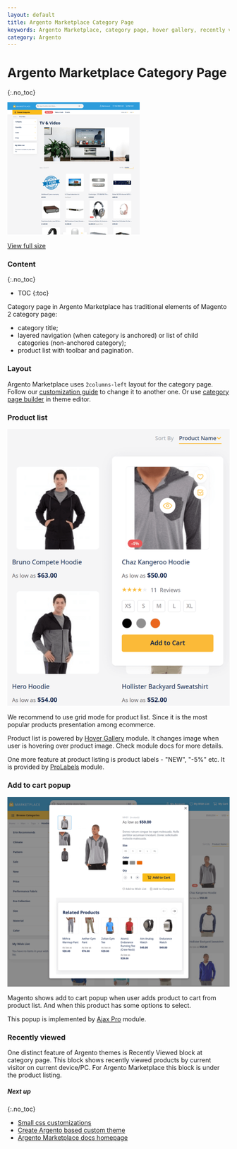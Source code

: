 ```yaml
---
layout: default
title: Argento Marketplace Category Page
keywords: Argento Marketplace, category page, hover gallery, recently viewed
category: Argento
---
```


# Argento Marketplace Category Page
{:.no_toc}

![Category Page](/images/m2/argento/marketplace/index/small/desktop-category.png)

[View full size](/m2/argento/marketplace/#&gid=1&pid=2)

### Content
{:.no_toc}

* TOC
{:toc}

Category page in Argento Marketplace has traditional elements of Magento 2 category page:

  - category title;
  - layered navigation (when category is anchored) or list of child categories (non-anchored category);
  - product list with toolbar and pagination.

### Layout

Argento Marketplace uses `2columns-left` layout for the category page. Follow our [customization guide](/m2/argento/customization/change-page-layout/)
to change it to another one. Or use [category page builder](/m2/argento/customization/theme-editor/#category-page-builder) in theme editor.

### Product list

![List item example](/images/m2/argento/marketplace/category/product-list-hover.png)

We recommend to use grid mode for product list. Since it is the most popular products presentation among ecommerce.

Product list is powered by [Hover Gallery](/m2/extensions/hover-gallery/configuration/) module. It changes image when user is hovering over product image. Check module docs for more details.

One more feature at product listing is product labels - "NEW", "-5%" etc. It is provided by [ProLabels](/m2/extensions/prolabels/) module.

### Add to cart popup

![Ajaxpro popup](/images/m2/argento/marketplace/category/ajaxpro-popup.png)

Magento shows add to cart popup when user adds product to cart from product list. And when this product has some options to select.

This popup is implemented by [Ajax Pro](/m2/extensions/ajaxpro/) module.

### Recently viewed

One distinct feature of Argento themes is Recently Viewed block at category page. This block shows recently viewed products by current visitor on current device/PC.
For Argento Marketplace this block is under the product listing.

##### Next up
{:.no_toc}

- [Small css customizations](/m2/argento/customization/custom-css/)
- [Create Argento based custom theme](/m2/argento/customization/custom-theme/)
- [Argento Marketplace docs homepage](/m2/argento/marketplace/)
